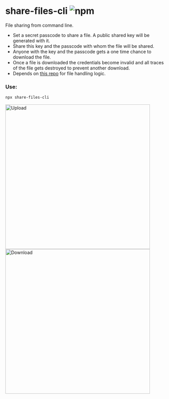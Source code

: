 # share-files-cli ![npm](https://img.shields.io/npm/v/share-files-cli.svg)

File sharing from command line.
- Set a secret passcode to share a file. A public shared key will be generated with it.
- Share this key and the passcode with whom the file will be shared.
- Anyone with the key and the passcode gets a one time chance to download the file.
- Once a file is downloaded the credentials become invalid and all traces of the file gets destroyed to prevent another download.
- Depends on [this repo](https://github.com/FahadulShadhin/fs-server) for file handling logic.

### Use:

```bash
npx share-files-cli
```

<div>
  <img src="./public/upload.gif" alt="Upload" width="450" style="margin-right: 10px;"/>
  <img src="./public/download.gif" alt="Download" width="450" />
</div>


<!-- ### Upload:
![Upload](./public/upload.gif)

### Download:
![Download](./public/download.gif) -->

<!-- https://github.com/user-attachments/assets/a140fc49-d914-468c-81f5-33eb23c2ca51 -->
